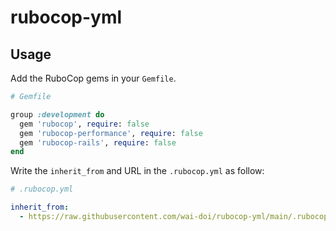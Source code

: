 # rubocop-yml

## Usage

Add the RuboCop gems in your `Gemfile`.

```rb
# Gemfile

group :development do
  gem 'rubocop', require: false
  gem 'rubocop-performance', require: false
  gem 'rubocop-rails', require: false
end
```

Write the `inherit_from` and URL in the `.rubocop.yml` as follow:

```yaml
# .rubocop.yml

inherit_from:
  - https://raw.githubusercontent.com/wai-doi/rubocop-yml/main/.rubocop.yml
```
